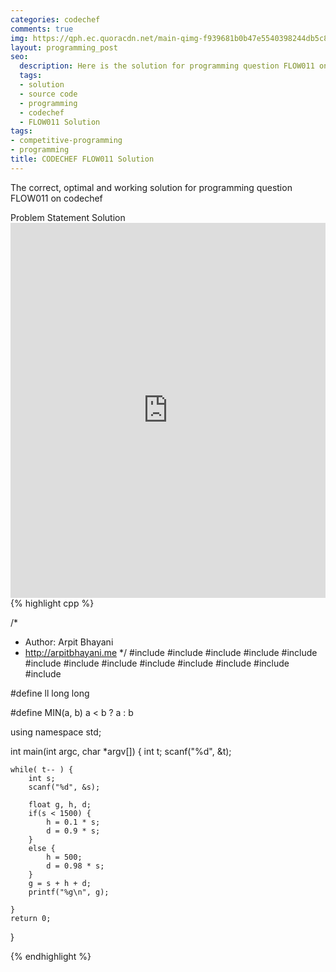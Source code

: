```yaml
---
categories: codechef
comments: true
img: https://qph.ec.quoracdn.net/main-qimg-f939681b0b47e5540398244db5c8966f?convert_to_webp=true
layout: programming_post
seo:
  description: Here is the solution for programming question FLOW011 on codechef
  tags:
  - solution
  - source code
  - programming
  - codechef
  - FLOW011 Solution
tags:
- competitive-programming
- programming
title: CODECHEF FLOW011 Solution
---
```

The correct, optimal and working solution for programming question FLOW011 on codechef

<div class="ui secondary pointing large menu">
  <a class="grey item" data-tab="problem-statement">
    Problem Statement
  </a>
  <a class="active item grey" data-tab="solution">
    Solution
  </a>
</div>
<div class="ui bottom attached tab" data-tab="problem-statement">
    <iframe src="https://www.codechef.com/problems/FLOW011" width="100%" height="600px" style="overflow: scroll; border: none;"></iframe>
</div>
<div class="ui bottom attached active tab" data-tab="solution">
{% highlight cpp %}

/*
 *  Author: Arpit Bhayani
 *  http://arpitbhayani.me
 */
#include <cmath>
#include <cstdio>
#include <cstdlib>
#include <climits>
#include <deque>
#include <iostream>
#include <list>
#include <limits>
#include <map>
#include <queue>
#include <set>
#include <stack>
#include <vector>

#define ll long long

#define MIN(a, b) a < b ? a : b

using namespace std;

int main(int argc, char *argv[]) {
    int t;
    scanf("%d", &t);

    while( t-- ) {
        int s;
        scanf("%d", &s);

        float g, h, d;
        if(s < 1500) {
            h = 0.1 * s;
            d = 0.9 * s;
        }
        else {
            h = 500;
            d = 0.98 * s;
        }
        g = s + h + d;
        printf("%g\n", g);

    }
    return 0;
}


{% endhighlight %}
</div>
